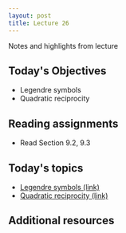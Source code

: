 ```yaml
---
layout: post
title: Lecture 26
---
```


Notes and highlights from lecture

## Today's Objectives

* Legendre symbols
* Quadratic reciprocity

## Reading assignments

* Read Section 9.2, 9.3

## Today's topics
* <a target="_parent" href="https://wcasper.github.io/math430spring2023/topics/025-legendre-symbols.html">Legendre symbols (link)</a>
* <a target="_parent" href="https://wcasper.github.io/math430spring2023/topics/026-quadratic-reciprocity.html">Quadratic reciprocity (link)</a>

## Additional resources


